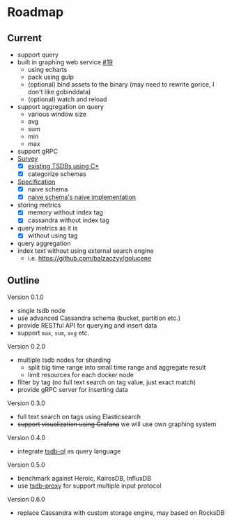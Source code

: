 # Roadmap

## Current

- support query
- built in graphing web service [#19](https://github.com/xephonhq/xephon-k/issues/19)
  - using echarts
  - pack using gulp
  - (optional) bind assets to the binary (may need to rewrite gorice, I don't like gobinddata)
  - (optional) watch and reload
- support aggregation on query
  - various window size
  - avg
  - sum
  - min
  - max
- support gRPC
- [Survey](survey)
  - [x] [existing TSDBs using C*](https://github.com/xephonhq/awesome-time-series-database#cassandra)
  - [x] categorize schemas
- [Specification](spec-draft.md)
  - [x] naive schema
  - [x] [naive schema's naive implementation](../pkg/bin/xnaive/main.go)
- storing metrics
  - [x] memory without index tag
  - [x] cassandra without index tag
- query metrics as it is
  - [x] without using tag
- query aggregation
- index text without using external search engine
  - i.e. https://github.com/balzaczyy/golucene

## Outline

Version 0.1.0

- single tsdb node
- use advanced Cassandra schema (bucket, partition etc.)
- provide RESTful API for querying and insert data
- support `max`, `sum`, `avg` etc.

Version 0.2.0

- multiple tsdb nodes for sharding
  - split big time range into small time range and aggregate result
  - limit resources for each docker node
- filter by tag (no full text search on tag value, just exact match)
- provide gRPC server for inserting data

Version 0.3.0

- full text search on tags using Elasticsearch
- ~~support visualization using Grafana~~ we will use own graphing system

Version 0.4.0

- integrate [tsdb-ql](https://github.com/xephonhq/tsdb-ql) as query language

Version 0.5.0

- benchmark against Heroic, KairosDB, InfluxDB
- use [tsdb-proxy](https://github.com/xephonhq/tsdb-proxy) for support multiple input protocol

Version 0.6.0

- replace Cassandra with custom storage engine, may based on RocksDB
